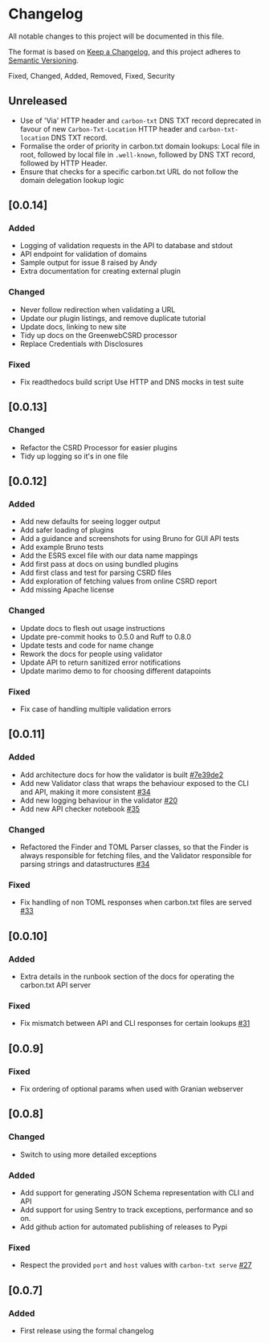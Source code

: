# Changelog

All notable changes to this project will be documented in this file.

The format is based on [Keep a Changelog](https://keepachangelog.com/en/1.0.0/),
and this project adheres to
[Semantic Versioning](https://semver.org/spec/v2.0.0.html).

Fixed, Changed, Added, Removed, Fixed, Security

## Unreleased

 - Use of 'Via' HTTP header and `carbon-txt` DNS TXT record deprecated in favour of new `Carbon-Txt-Location` HTTP header and `carbon-txt-location` DNS TXT record.
 - Formalise the order of priority in carbon.txt domain lookups: Local file in root, followed by local file in `.well-known`, followed by DNS TXT record, followed by HTTP Header.
 - Ensure that checks for a specific carbon.txt URL do not follow the domain delegation lookup logic

## [0.0.14]


### Added

- Logging of validation requests in the API to database and stdout
- API endpoint for validation of domains
- Sample output for issue 8 raised by Andy
- Extra documentation for creating external plugin

### Changed

- Never follow redirection when validating a URL
- Update our plugin listings, and remove duplicate tutorial
- Update docs, linking to new site
- Tidy up docs on the GreenwebCSRD processor
- Replace Credentials with Disclosures

### Fixed

- Fix readthedocs build script
  Use HTTP and DNS mocks in test suite

## [0.0.13]

### Changed

- Refactor the CSRD Processor for easier plugins
- Tidy up logging so it's in one file

## [0.0.12]

### Added

- Add new defaults for seeing logger output
- Add safer loading of plugins
- Add a guidance and screenshots for using Bruno for GUI API tests
- Add example Bruno tests
- Add the ESRS excel file with our data name mappings
- Add first pass at docs on using bundled plugins
- Add first class and test for parsing CSRD files
- Add exploration of fetching values from online CSRD report
- Add missing Apache license

### Changed

- Update docs to flesh out usage instructions
- Update pre-commit hooks to 0.5.0 and Ruff to 0.8.0
- Update tests and code for name change
- Rework the docs for people using validator
- Update API to return sanitized error notifications
- Update marimo demo to for choosing different datapoints

### Fixed

- Fix case of handling multiple validation errors

## [0.0.11]

### Added

- Add architecture docs for how the validator is built [#7e39de2](https://github.com/thegreenwebfoundation/carbon-txt-validator/commit/7e39de25f96d439b03a4a907337a6110a5affd11)
- Add new Validator class that wraps the behaviour exposed to the CLI and API, making it more consistent [#34](https://github.com/thegreenwebfoundation/carbon-txt-validator/pull/34)
- Add new logging behaviour in the validator [#20](https://github.com/thegreenwebfoundation/carbon-txt-validator/issue/20)
- Add new API checker notebook [#35](https://github.com/thegreenwebfoundation/carbon-txt-validator/pull/35)

### Changed

- Refactored the Finder and TOML Parser classes, so that the Finder is always responsible for fetching files, and the Validator responsible for parsing strings and datastructures [#34](https://github.com/thegreenwebfoundation/carbon-txt-validator/pull/34)

### Fixed

- Fix handling of non TOML responses when carbon.txt files are served [#33](https://github.com/thegreenwebfoundation/carbon-txt-validator/pull/33)

## [0.0.10]

### Added

- Extra details in the runbook section of the docs for operating the carbon.txt API server

### Fixed

- Fix mismatch between API and CLI responses for certain lookups [#31](https://github.com/thegreenwebfoundation/carbon-txt-validator/issues/30git)

## [0.0.9]

### Fixed

- Fix ordering of optional params when used with Granian webserver

## [0.0.8]

### Changed

- Switch to using more detailed exceptions

### Added

- Add support for generating JSON Schema representation with CLI and API
- Add support for using Sentry to track exceptions, performance and so on.
- Add github action for automated publishing of releases to Pypi

### Fixed

- Respect the provided `port` and `host` values with `carbon-txt serve` [#27](https://github.com/thegreenwebfoundation/carbon-txt-validator/issues/27)



## [0.0.7]

### Added

- First release using the formal changelog
